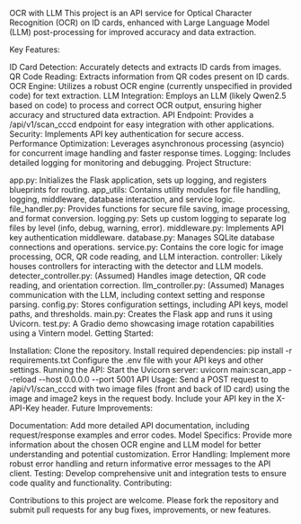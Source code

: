 OCR with LLM
This project is an API service for Optical Character Recognition (OCR) on ID cards, enhanced with Large Language Model (LLM) post-processing for improved accuracy and data extraction.

Key Features:

ID Card Detection: Accurately detects and extracts ID cards from images.
QR Code Reading: Extracts information from QR codes present on ID cards.
OCR Engine: Utilizes a robust OCR engine (currently unspecified in provided code) for text extraction.
LLM Integration: Employs an LLM (likely Qwen2.5 based on code) to process and correct OCR output, ensuring higher accuracy and structured data extraction.
API Endpoint: Provides a /api/v1/scan_cccd endpoint for easy integration with other applications.
Security: Implements API key authentication for secure access.
Performance Optimization: Leverages asynchronous processing (asyncio) for concurrent image handling and faster response times.
Logging: Includes detailed logging for monitoring and debugging.
Project Structure:

app.py: Initializes the Flask application, sets up logging, and registers blueprints for routing.
app_utils: Contains utility modules for file handling, logging, middleware, database interaction, and service logic.
file_handler.py: Provides functions for secure file saving, image processing, and format conversion.
logging.py: Sets up custom logging to separate log files by level (info, debug, warning, error).
middleware.py: Implements API key authentication middleware.
database.py: Manages SQLite database connections and operations.
service.py: Contains the core logic for image processing, OCR, QR code reading, and LLM interaction.
controller: Likely houses controllers for interacting with the detector and LLM models.
detecter_controller.py: (Assumed) Handles image detection, QR code reading, and orientation correction.
llm_controller.py: (Assumed) Manages communication with the LLM, including context setting and response parsing.
config.py: Stores configuration settings, including API keys, model paths, and thresholds.
main.py: Creates the Flask app and runs it using Uvicorn.
test.py: A Gradio demo showcasing image rotation capabilities using a Vintern model.
Getting Started:

Installation:
Clone the repository.
Install required dependencies: pip install -r requirements.txt
Configure the .env file with your API keys and other settings.
Running the API:
Start the Uvicorn server: uvicorn main:scan_app --reload --host 0.0.0.0 --port 5001
API Usage:
Send a POST request to /api/v1/scan_cccd with two image files (front and back of ID card) using the image and image2 keys in the request body.
Include your API key in the X-API-Key header.
Future Improvements:

Documentation: Add more detailed API documentation, including request/response examples and error codes.
Model Specifics: Provide more information about the chosen OCR engine and LLM model for better understanding and potential customization.
Error Handling: Implement more robust error handling and return informative error messages to the API client.
Testing: Develop comprehensive unit and integration tests to ensure code quality and functionality.
Contributing:

Contributions to this project are welcome. Please fork the repository and submit pull requests for any bug fixes, improvements, or new features.